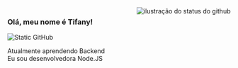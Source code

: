 <img align='right' src="https://github-readme-stats.vercel.app/api?username=akaaarin&show_icons=true&title_color=74668A&text_color=74668A&icon_color=74668A&bg_color=FFF3EB&cache_seconds=2300" alt="ilustração do status do github">

### Olá, meu nome é Tifany!

<img src="https://img.shields.io/static/v1?label=Overview&message=Tifany&color=74668A&style=for-the-badge&logo=GitHub" alt="Static GitHub">

<p>Atualmente aprendendo Backend <br/> Eu sou desenvolvedora Node.JS </p>

